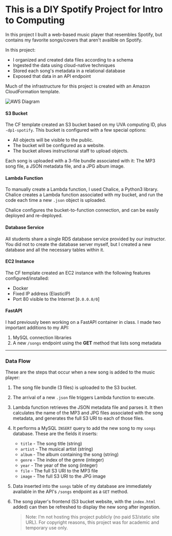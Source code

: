# This is a DIY Spotify Project for Intro to Computing

In this project I built a web-based music player that resembles Spotify, but contains my favorite songs/covers that aren't availble on Spotify. 

In this project:
- I organized and created data files according to a schema
- Ingested the data using cloud-native techniques
- Stored each song's metadata in a relational database
- Exposed that data in an API endpoint


Much of the infrastructure for this project is created with an Amazon CloudFormation template.

![AWS Diagram](https://s3.amazonaws.com/nem2p-dp1-spotify/diagram.png)

#### S3 Bucket

The CF template created an S3 bucket based on my UVA computing ID, plus `-dp1-spotify`. 
This bucket is configured with a few special options:

- All objects will be visible to the public.
- The bucket will be configured as a website.
- The bucket allows instructional staff to upload objects.

Each song is uploaded with a 3-file bundle associated with it: The MP3 song file, a JSON metadata file, and a JPG album image.


#### Lambda Function

To manually create a Lambda function, I used Chalice, a Python3 library. 
Chalice creates a Lambda function associated with my bucket, and run the code each time a new `.json` object is uploaded.

Chalice configures the bucket-to-function connection, and can be easily deployed and re-deployed.

#### Database Service

All students share a single RDS database service provided by our instructor. 
You did not to create the database server myself, but I created a new database and all the necessary tables within it.

#### EC2 Instance

The CF template created an EC2 instance with the following features configured/installed:

- Docker
- Fixed IP address (ElasticIP)
- Port 80 visible to the Internet [`0.0.0.0/0`]

#### FastAPI

I had previously been working on a FastAPI container in class. 
I made two important additions to my API:

1. MySQL connection libraries
2. A new `/songs` endpoint using the **GET** method that lists song metadata

- - -

### Data Flow 

These are the steps that  occur when a new song is added to the music player:

1. The song file bundle (3 files) is uploaded to the S3 bucket.
2. The arrival of a new `.json` file triggers Lambda function to execute.
3. Lambda function retrieves the JSON metadata file and parses it. It then calculates the name of the MP3 and JPG files associated with the song metadata, and generates the full S3 URI to each of those files.
4. It performs a MySQL `INSERT` query to add the new song to my `songs` database. These are the fields it inserts:
   - `title` - The song title (string)
   - `artist` - The musical artist (string)
   - `album` - The album containing the song (string)
   - `genre` - The index of the genre (integer)
   - `year` - The year of the song (integer)
   - `file` - The full S3 URI to the MP3 file
   - `image` - The full S3 URI to the JPG image
5. Data inserted into the `songs` table of my database are immediately available in the API's `/songs` endpoint as a `GET` method. 
6. The song player's frontend (S3 bucket website, with the `index.html` added) can then be refreshed to display the new song after ingestion.

   > Note: I’m not hosting this project publicly (no paid S3/static site URL). For copyright reasons, this project was for academic and temporary use only.
